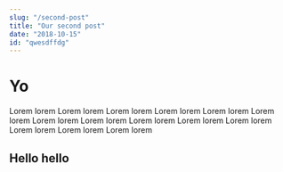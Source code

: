 ```yaml
---
slug: "/second-post"
title: "Our second post"
date: "2018-10-15"
id: "qwesdffdg"
---
```


# Yo

Lorem lorem Lorem lorem Lorem lorem Lorem lorem Lorem lorem Lorem lorem Lorem lorem Lorem lorem Lorem lorem Lorem lorem Lorem lorem Lorem lorem Lorem lorem Lorem lorem 

## Hello hello